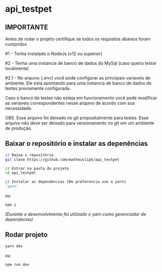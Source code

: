 # api_testpet

## IMPORTANTE
Antes de rodar o projeto certifique se todos os requisitos abaixos foram cumpridos

#1 - Tenha instalado o NodeJs (v12 ou superior)

#2 - Tenha uma instancia de banco de dados do MySql (caso queira testar localmente)

#2.1 - No arquivo {.env} você pode configurar as principais variaveis de ambiente. Ele
  está apontando para uma instancia de banco de dados de testes previamente configurada.
  
  Caso o banco de testes não esteja em funcionamento você pode modificar as variaveis
  correspondentes nesse arquivo de acordo com sua necessidade.
  
  OBS. Esse arquivo foi deixado no git propositalmente para testes. Esse arquivo não
  deve ser deixado para versionamento no git em um ambiente de produção.



## Baixar o repositório e instalar as depenências

```bash
// Baixa o repositório
git clone https://github.com/matheuslipk/api_testpet
```

```bash
// Entrar na pasta do projeto
cd api_testpet
```

```bash
// Instalar as dependencias (De preferencia use o yarn)
'yarn'
```

ou

```bash
npm i
```


_(Durante o desenvolvimento foi utilizado o yarn como gerenciador de dependecias)_

## Rodar projeto

```bash
yarn dev
```

ou

```bash
npm run dev
```
